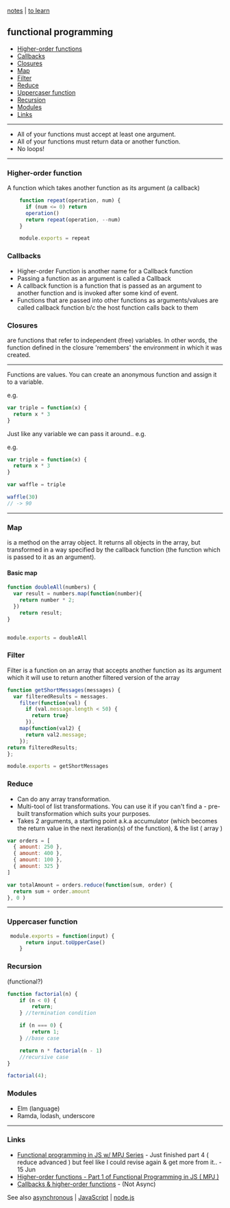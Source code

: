[notes](notes.md) | [to learn](toLearn.md)

## functional programming
- [Higher-order functions](#higher-order-functions)
- [Callbacks](#callbacks)
- [Closures](#closures)
- [Map](#map)
- [Filter](#filter)
- [Reduce](#reduce)
- [Uppercaser function](#uppercaser-function)
- [Recursion](#recursion)
- [Modules](#modules)
- [Links](#links)

---

-  All of your functions must accept at least one argument.
-  All of your functions must return data or another function.
-  No loops!

---

### Higher-order function
A function which takes another function as its argument (a callback)

```javascript
    function repeat(operation, num) {
      if (num <= 0) return
      operation()
      return repeat(operation, --num)
    }

    module.exports = repeat
```

### Callbacks
- Higher-order Function is another name for a Callback function
- Passing a function as an argument is called a Callback
- A callback function is a function that is passed as an argument to another function and is invoked after some kind of event.
- Functions that are passed into other functions as arguments/values are called callback function b/c the host function calls back to them

### Closures
are functions that refer to independent (free) variables. In other words, the function defined in the closure 'remembers' the environment in which it was created.

---

Functions are values. You can create an anonymous function and assign it to a variable.

e.g.
```javascript
var triple = function(x) {
  return x * 3
}
```
Just like any variable we can pass it around.. e.g.

e.g.
```javascript
var triple = function(x) {
  return x * 3
}

var waffle = triple

waffle(30)
// -> 90
```
---

### Map
is a method on the array object. It returns all objects in the array, but transformed in a way specified by the callback function (the function which is passed to it as an argument).

#### Basic map

```javascript
function doubleAll(numbers) {
  var result = numbers.map(function(number){
    return number * 2;
  })
    return result;
}


module.exports = doubleAll
```

### Filter
Filter is a function on an array that accepts another function as its argument which it will use to return another filtered version of the array

```javascript
function getShortMessages(messages) {
  var filteredResults = messages.
    filter(function(val) {
      if (val.message.length < 50) {
        return true}
      }).
    map(function(val2) {
      return val2.message;
    });
return filteredResults;  
};

module.exports = getShortMessages
```

### Reduce
- Can do any array transformation.
- Multi-tool of list transformations. You can use it if you can't find a - pre-built transformation which suits your purposes.
- Takes 2 arguments, a starting point a.k.a accumulator (which becomes the return value in the next iteration(s) of the function), & the list ( array )

```javascript
var orders = [
  { amount: 250 },
  { amount: 400 },
  { amount: 100 },
  { amount: 325 }
]

var totalAmount = orders.reduce(function(sum, order) {
  return sum + order.amount
}, 0 )
```

---

### Uppercaser function
```javascript
 module.exports = function(input) {
      return input.toUpperCase()
    }
```

### Recursion
(functional?)

```javascript
function factorial(n) {
    if (n < 0) {
        return;
    } //termination condition

    if (n === 0) {
        return 1;
    } //base case

    return n * factorial(n - 1)  
    //recursive case
}

factorial(4);
```

### Modules
- Elm (language)
- Ramda, lodash, underscore

---

### Links
- [Functional programming in JS w/ MPJ Series](https://www.youtube.com/playlist?list=PL0zVEGEvSaeEd9hlmCXrk5yUyqUag-n84) - Just finished part 4 ( reduce advanced ) but feel like I could revise again & get more from it..  - 15 Jun
- [Higher-order functions - Part 1 of Functional Programming in JS ( MPJ )](https://www.youtube.com/watch?v=BMUiFMZr7vk&list=PL0zVEGEvSaeEd9hlmCXrk5yUyqUag-n84)
- [Callbacks & higher-order functions](http://www.niluk.co/blog/post/callbacks-and-higher-order-functions-in-javascript) - (Not Async)

See also [asynchronous](async.md) | [JavaScript](javascript/notes.md) | [node.js](javascript/node.md)

